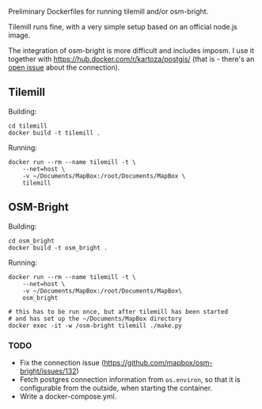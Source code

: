 Preliminary Dockerfiles for running tilemill and/or osm-bright.

Tilemill runs fine, with a very simple setup based on an official node.js image.

The integration of osm-bright is more difficult and includes imposm.
I use it together with https://hub.docker.com/r/kartoza/postgis/
(that is - there's an [open issue](https://github.com/mapbox/osm-bright/issues/132) about the connection).

## Tilemill

Building:

    cd tilemill
    docker build -t tilemill .

Running:

    docker run --rm --name tilemill -t \
        --net=host \
	    -v ~/Documents/MapBox:/root/Documents/MapBox \
	    tilemill

## OSM-Bright

Building:

    cd osm_bright
    docker build -t osm_bright .

Running:

    docker run --rm --name tilemill -t \
        --net=host \
	    -v ~/Documents/MapBox:/root/Documents/MapBox\
        osm_bright
	
	# this has to be run once, but after tilemill has been started
	# and has set up the ~/Documents/MapBox directory
    docker exec -it -w /osm-bright tilemill ./make.py

### TODO

* Fix the connection issue (https://github.com/mapbox/osm-bright/issues/132)
* Fetch postgres connection information from `os.environ`, so that it is configurable from the outside, when starting the container.
* Write a docker-compose.yml.

